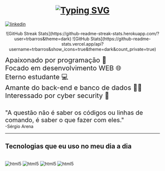<div>
   <h1 align="center">
      <a href="https://git.io/typing-svg"><img src="https://readme-typing-svg.demolab.com?font=Fira+Code&size=30&pause=1000&color=17F704&center=true&vCenter=true&width=435&lines=Hello%2C+Word.%F0%9F%91%8B;I'm+Thiago%F0%9F%A7%91%F0%9F%8F%BB;I'm+a+developer%F0%9F%A7%91%F0%9F%8F%BB%E2%80%8D%F0%9F%92%BB" alt="Typing SVG" /></a>
   </h1>
</div>

[![linkedin](https://img.shields.io/badge/LinkedIn-0077B5?style=for-the-badge&logo=linkedin&logoColor=white)](https://www.linkedin.com/in/thiago-r-931480141/)

<div align=center>
   ![GitHub Streak Stats](https://github-readme-streak-stats.herokuapp.com/?user=trbarros&theme=dark)
   ![GitHub Stats](https://github-readme-stats.vercel.app/api?username=trbarros&show_icons=true&theme=dark&count_private=true)
</div>




   <span style="font-size: 22px;"> Apaixonado por programação 💖</span></br>
   <span style="font-size: 22px;"> Focado em desenvolvimento WEB 🌐</span></br>
   <span style="font-size: 22px;"> Eterno estudante 💻</span></br>
   <span style="font-size: 22px;"> Amante do back-end e banco de dados 👨‍💻 </span></br>
   <span style="font-size: 22px;"> Interessado por cyber security 🔐</span>

</br>
<span style="font-size: 20px">"A questão não é saber os códigos ou linhas de comando, é saber o que fazer com eles."</span></br>
<span>-Sérgio Arena</span>
</br>
<hr>

## Tecnologias que eu uso no meu dia a dia

<div style="display: inline_block"><br/>

   <img align="center" alt="html5" src="https://img.shields.io/badge/Oracle-F80000?style=for-the-badge&logo=Oracle&logoColor=white" />
   <img align="center" alt="html5" src="https://img.shields.io/badge/HTML5-E34F26?style=for-the-badge&logo=html5&logoColor=white" />
   <img align="center" alt="html5" src="https://img.shields.io/badge/CSS3-1572B6?style=for-the-badge&logo=css3&logoColor=white" />
   <img align="center" alt="html5" src="https://img.shields.io/badge/JavaScript-F7DF1E?style=for-the-badge&logo=javascript&logoColor=black" />

</div>
